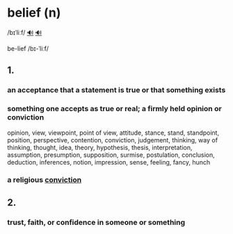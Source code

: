 # belief (n)

/bɪˈliːf/ [🔊](https://www.oxfordlearnersdictionaries.com/media/english/uk_pron/b/bel/belie/belief__gb_2.mp3) [🔊](https://www.oxfordlearnersdictionaries.com/media/english/us_pron/b/bel/belie/belief__us_1.mp3)

be-lief /bɪ-ˈliːf/

## 1.

### an acceptance that a statement is true or that something exists

### something one accepts as true or real; a firmly held opinion or conviction

opinion, view, viewpoint, point of view, attitude, stance, stand, standpoint, position, perspective, contention, conviction, judgement, thinking, way of thinking, thought, idea, theory, hypothesis, thesis, interpretation, assumption, presumption, supposition, surmise, postulation, conclusion, deduction, inferences, notion, impression, sense, feeling, fancy, hunch

### a religious [conviction](../c/conviction-n.md#a-firmly-held-belief-or-opinion)



## 2.

### trust, faith, or confidence in someone or something